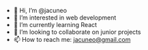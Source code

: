 - 👋 Hi, I’m @jacuneo
- 👀 I’m interested in web development
- 🌱 I’m currently learning React
- 💞️ I’m looking to collaborate on junior projects 
- 📫 How to reach me: jacuneo@gmail.com

<!---
jacuneo/jacuneo is a ✨ special ✨ repository because its `README.md` (this file) appears on your GitHub profile.
You can click the Preview link to take a look at your changes.
--->
